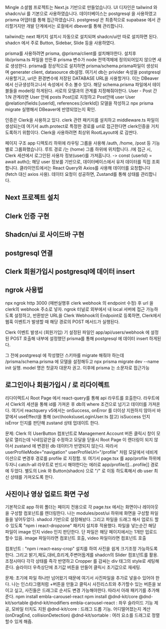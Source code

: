 Mingle 소셜웹 프로젝트는 Next.js 기반으로 만들었습니다.
UI 디자인은 tailwind 와 shadcn/ui 를 기본으로 사용하였습니다.
데이터베이스는 postgresql 을 사용하였고 prisma 어댑터를 통해 접근하였습니다.
postgresql 은 최종적으로 supabase 에서 관리할거지만 개발 단계에서는 로컬에서 dbever를 통해 관리합니다.

tailwind는 next 패키지 설치시 자동으로 설치되며 shadcn/ui만 따로 설치하면 된다.
shadcn 에서 주로 Button, Sidebar, Slide 등을 사용하였다.

prisma를 사용하려면 prisma, @prisma/client를 설치해야한다.
설치후 lib/prisma.ts 파일을 만든후 prisma 변수가 node 전역객체에 정의되어있지 않으면 새로 생성한다.
prisma를 정상적으로 설치하면 prisma/schema.prisma파일이 생성되며 generater client,
datasource db설정. 여기서 db는 privider 속성을 postgresql 사용할거고, url은 환경변수에 저장된
DATABASE URL을 사용할거다. 이는 DBeaver에서 신규생성하고나서 속성에서 주소 볼수 있다.
해당 schema.prisma 파일에서 테이블들을 model링 하게된다. 서로의 모델과의 관계를 지정해줘야한다.
User - Post 간 1:N 관계라면 User 안에 posts Post[]로 지정하고
Post안에 user User @relation(fields:[userId], references:[clerkId])
모델을 작성하고 npx prisma migrate 실행해서 DBeaver에 반영되었는지 확인.

인증은 Clerk을 사용하고 있다. clerk 관련 패키지를 설치하고 middleware.ts 파일이 생성되는데
여기서 auth.protect로 특정한 경로를 url로 접근한다면 clerk인증을 거치도록하기 위함이다.
Clerk을 사용하려면 최상위 RootLayout에 <ClerkProvider>로 감싼다.

페이지 구조
app 디렉토리 하위에 라우팅 그룹을 사용해 /auth, /home, /post 등 기능별로 그룹화했습니다.
루트 경로 /는 (home) 그룹 하위에 위치합니다.
/에 접근 시, Clerk 세션에서 로그인된 사용자 정보(user)를 가져옵니다.
-> const {userId} = await auth();
해당 user 정보를 기반으로, 데이터베이스에서 유저 데이터를 직접 조회합니다.
클라이언트에서는 React Query와 Axios를 사용해 데이터를 요청합니다 (fetch 대신 axios 사용).
데이터 요청이 성공하면, Zustand를 통해 상태를 관리합니다.

## Next 프로젝트 설치

## Clerk 인증 구현

## Shadcn/ui 로 사이드바 구현

## postgresql 연결

## Clerk 회원가입시 postgresql에 데이터 insert

## ngrok 사용법

npx ngrok http 3000 (매번실행후 clerk webhook 의 endpoint 수정) 후 url 을 clerk의 webhook 주소로 넣자.
ngrok 터널로 외부에서 내 local 서버에 접근 가능하도록 설정하고,
반환받은 URL을 Clerk Webhook의 Endpoint로 등록하면,
Clerk에서 웹훅 이벤트가 발생할 때 해당 경로의 POST 메서드가 실행된다.

Clerk 이벤트 발생시 (회원가입) 기 설정된 파일인 app/api/users/webhook 에 설정된 POST 호출해
내부에 설정했던 prisma를 통해 postgresql 에 데이터 insert 하게된다.

그 전에 postgresql 에 작성했던 스키마를 migrate 해줘야 하는데
/prisma/schema.prisma 에 모델을 설정해두고 npx prisma migrate dev --name init 실행.
model 명은 첫글자 대문자 권고. 이후에 prisma 는 소문자로 접근가능

## 로그인이나 회원가입시 / 로 리다이렉트

리다이렉트시 Root Page 에서 react-query를 통해 api 라우트를 호출한다.
라우트에서 Clerk의 세션을 통해 id를 가져온 후 db의 where 조건으로 넘기고 데이터를 가져온다.
여기서 reactquery v5에서는 onSuccess, onError 를 더이상 지원하지 않아서 바깥에서 useEffect을 통해
(src\hooks\useLoginUser.ts 참고) isSuccess 인지 isError 인지를 판단해 zustand 상태 업데이트 한다.

문제: Clerk 의 UserButton 컴포넌트로 Management Account 버튼 클릭시 창이 모달로 열리는데
닉네임같은걸 수정하고 모달을 닫을시 Root Page 이 랜더링이 되지 않아서 zustand 에 변경된 db 데이터가
반영되지 않는다. 따라서 userProfileMode="navigation" userProfileUrl="/profile" 처럼 모달에서 네비게이션으로 변경후
경로를 profile 로 지정함. 또 여기서 page.tsx 를 app/profile 하위에 두자니 catch-all 라우트로 반드시 해야한다는 에러로
app/profile/[[...profile]] 경로에 두었다. 별도의 Link 와 Button(shadcn) 으로 "/" 로 이동 하도록해서
db user 최신 상태를 가져오도록 한다.

## 사진이나 영상 업로드 화면 구성

기본적으로 app 하위 폴더는 페이지 전용으로 각 page.tsx 에서는 화면이나 레이아웃을 구성할 컴포넌트를 렌더링한다.
나는 modules/post/ui 하위에 화면을 구성할 파일들을 넣어두었다.
shadcd 기반으로 설정해놨다. 그리고 파일을 드래그 해서 업로드 할수 있도록 "npm i react-dropzone" 패키지 설치후 적용했다.
파일을 넣는순간 해당 파일이 image 인지 video 인지 판단한다. 단 파일은 해당 페이지에서는 1개만 업로드 할수 있음.
image 파일이라면 <ImageUpload> 컴포넌트 호출, video 파일이라면 <VideoUpload> 컴포넌트 호출

<ImageUpload> 컴포넌트 : "npm i react-easy-crop" 설치를 하여 사진을 쉽게 크기조정 가능하도록 한다.
그리고 밝기,채도,대비,흐리게,주변어둡게를 shadcn의 Slider 컴포넌트를 활용. 조정시마다 각각 상태를 즉각 반영하고
Cropper 를 감싸는 div 태그의 style로 세팅해준다.
슬라이더 우측상단에 초기값 버튼을 만들어 클릭시 초기값으로 재세팅.

문제: 초기에 파일 하나만 넘어왔기 때문에 여기서 사진파일을 추가로 넣을수 있어야 한다.
나는 인스타그램처럼 +버튼을 만들고 클릭시 사진리스트와 추가할수 있는 버튼을 보이고 싶고, 사진들은 드래그로
순서도 변경 가능해야한다. 따라서 아래 패키기를 추가해준다.
npm install embla-carousel-react
npm install @dnd-kit/core @dnd-kit/sortable @dnd-kit/modifiers
embla-carousel-react : 좌우 슬라이드 기능 제공, 모바일 터치도 지원
@dnd-kit/core : 드래그 드롭 기능. 어디떨어졌는지 계산(onDragEnd, collisionDetection)
@dnd-kit/sortable : 여러 요소를 드래그로 정렬 할수 있게 해줌.
